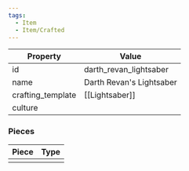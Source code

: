 ```yaml
---
tags:
  - Item
  - Item/Crafted
---
```


| Property          | Value                    |
| ----------------- | ------------------------ |
| id                | darth_revan_lightsaber   |
| name              | Darth Revan's Lightsaber |
| crafting_template | [[Lightsaber]]           |
| culture           |                          |

### Pieces
| Piece | Type |
| ----- | ---- |
|       |      |



